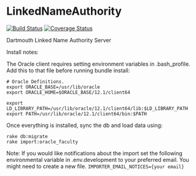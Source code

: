 # LinkedNameAuthority

[![Build Status](https://travis-ci.org/DartmouthDSC/LinkedNameAuthority.svg?branch=develop)](https://travis-ci.org/DartmouthDSC/LinkedNameAuthority)
[![Coverage Status](https://coveralls.io/repos/github/DartmouthDSC/LinkedNameAuthority/badge.svg?branch=develop)](https://coveralls.io/github/DartmouthDSC/LinkedNameAuthority?branch=develop)

Dartmouth Linked Name Authority Server

Install notes:

The Oracle client requires setting environment variables in .bash_profile. Add this to that file before running bundle install:

    # Oracle Definitions.
    export ORACLE_BASE=/usr/lib/oracle
    export ORACLE_HOME=$ORACLE_BASE/12.1/client64

    export LD_LIBRARY_PATH=/usr/lib/oracle/12.1/client64/lib:$LD_LIBRARY_PATH
    export PATH=/usr/lib/oracle/12.1/client64/bin:$PATH

Once everything is installed, sync the db and load data using:

    rake db:migrate
    rake import:oracle_faculty

Note: If you would like notifications about the import set the following environmental variable in
.env.development to your preferred email. You might need to create a new file.
`IMPORTER_EMAIL_NOTICES={your email}`  